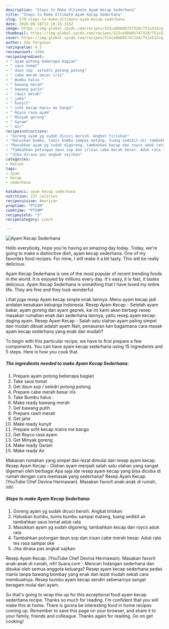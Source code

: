 ```yaml
---
description: "Steps to Make Ultimate Ayam Kecap Sederhana"
title: "Steps to Make Ultimate Ayam Kecap Sederhana"
slug: 578-steps-to-make-ultimate-ayam-kecap-sederhana
date: 2020-09-18T11:19:15.315Z
image: https://img-global.cpcdn.com/recipes/515ce0bb05747320/751x532cq70/ayam-kecap-sederhana-foto-resep-utama.jpg
thumbnail: https://img-global.cpcdn.com/recipes/515ce0bb05747320/751x532cq70/ayam-kecap-sederhana-foto-resep-utama.jpg
cover: https://img-global.cpcdn.com/recipes/515ce0bb05747320/751x532cq70/ayam-kecap-sederhana-foto-resep-utama.jpg
author: Ida Ferguson
ratingvalue: 4.3
reviewcount: 3384
recipeingredient:
- " ayam potong beberapa bagian"
- " saus tomat"
- " daun sop  seledri potong potong"
- " cabe merah besar iris"
- " Bumbu halus "
- " bawang merah"
- " bawang putih"
- " rawit merah"
- " jahe"
- " kunyit"
- " scht kecap manis me bango"
- " Royco rasa ayam"
- " Minyak goreng"
- " Garam"
- " Air"
recipeinstructions:
- "Goreng ayam yg sudah dicuci bersih. Angkat tiriskan"
- "Haluskan bumbu, tumis bumbu sampai matang, tuang sedikit air tambahkan saus tomat aduk rata"
- "Masukkan ayam yg sudah digoreng, tambahkan kecap dan royco aduk rata"
- "Tambahkan potongan daun sop dan irisan cabe merah besar. Aduk rata tes rasa sampai oke"
- "Jika dirasa pas angkat sajikan"
categories:
- Recipe
tags:
- ayam
- kecap
- sederhana

katakunci: ayam kecap sederhana 
nutrition: 237 calories
recipecuisine: American
preptime: "PT22M"
cooktime: "PT59M"
recipeyield: "3"
recipecategory: Lunch

---
```



![Ayam Kecap Sederhana](https://img-global.cpcdn.com/recipes/515ce0bb05747320/751x532cq70/ayam-kecap-sederhana-foto-resep-utama.jpg)

Hello everybody, hope you're having an amazing day today. Today, we're going to make a distinctive dish, ayam kecap sederhana. One of my favorites food recipes. For mine, I will make it a bit tasty. This will be really delicious.

Ayam Kecap Sederhana is one of the most popular of recent trending foods in the world. It is enjoyed by millions every day. It's easy, it is fast, it tastes delicious. Ayam Kecap Sederhana is something that I have loved my entire life. They are fine and they look wonderful.

Lihat juga resep Ayam kecap simple enak lainnya. Menu ayam kecap jadi andalan kesukaan keluarga Indonesia. Resep Ayam Kecap - Setelah ayam bakar, ayam goreng dan ayam geprek, kai ini kami akan berbagi resep masakan rumahan enak dan sederhana lainnya, yaitu resep ayam kecap: daging ayam. Resep Ayam Kecap - Salah satu olahan ayam paling simpel dan mudah dibuat adalah ayam Nah, penasaran kan bagaimana cara masak ayam kecap sederhana yang enak dan mudah?


To begin with this particular recipe, we have to first prepare a few components. You can have ayam kecap sederhana using 15 ingredients and 5 steps. Here is how you cook that.

<!--inarticleads1-->

##### The ingredients needed to make Ayam Kecap Sederhana:

1. Prepare  ayam potong beberapa bagian
1. Take  saus tomat
1. Get  daun sop / seledri potong potong
1. Prepare  cabe merah besar iris
1. Take  Bumbu halus :
1. Make ready  bawang merah
1. Get  bawang putih
1. Prepare  rawit merah
1. Get  jahe
1. Make ready  kunyit
1. Prepare  scht kecap manis me bango
1. Get  Royco rasa ayam
1. Get  Minyak goreng
1. Make ready  Garam
1. Make ready  Air


Makanan rumahan yang simpel dan lezat dimulai dari resep ayam kecap. Resep Ayam Kecap - Olahan ayam menjadi salah satu olahan yang sangat digemari oleh berbagai Apa saja ide resep ayam kecap yang bisa dicoba di rumah dengan cara memasak yang sederhana? Resep Ayam Kecap. (YouTube Chef Devina Hermawan). Masakan favorit anak-anak di rumah, nih! 

<!--inarticleads2-->

##### Steps to make Ayam Kecap Sederhana:

1. Goreng ayam yg sudah dicuci bersih. Angkat tiriskan
1. Haluskan bumbu, tumis bumbu sampai matang, tuang sedikit air tambahkan saus tomat aduk rata
1. Masukkan ayam yg sudah digoreng, tambahkan kecap dan royco aduk rata
1. Tambahkan potongan daun sop dan irisan cabe merah besar. Aduk rata tes rasa sampai oke
1. Jika dirasa pas angkat sajikan


Resep Ayam Kecap. (YouTube Chef Devina Hermawan). Masakan favorit anak-anak di rumah, nih! Suara.com - Mencari hidangan sederhana dan disukai oleh semua anggota keluarga? Resep ayam kecap sederhana pedas manis tanpa bawang bombay yang enak dan lezat mudah sekali cara membuatnya. Resep bumbu ayam kecap sendiri sebenarnya sangat beragam mulai dari ayam. 

So that's going to wrap this up for this exceptional food ayam kecap sederhana recipe. Thanks so much for reading. I'm confident that you will make this at home. There is gonna be interesting food in home recipes coming up. Remember to save this page on your browser, and share it to your family, friends and colleague. Thanks again for reading. Go on get cooking!
